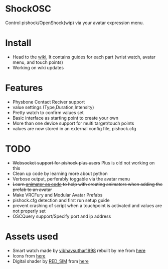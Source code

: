 # ShockOSC
Control pishock/OpenShock(wip) via your avatar expression menu.

# Install
- Head to the [wiki](https://github.com/noideaman/ShockOSC/wiki), It contains guides for each part (wrist watch, avatar menu, and touch points)
- Working on wiki updates

# Features
- Physbone Contact Reciver support
- value settings (Type,Duration,Intensity)
- Pretty watch to confirm values set
- Basic interface as starting point to create your own
- More than one device support for multi target/touch points
- values are now stored in an external config file, pishock.cfg

# TODO
- ~~Websocket support for pishock plus users~~ Plus is old not working on this
- Clean up code by learning more about python
- Verbose output, perferably toggable via the avatar menu
- ~~Learn [animator as code](https://github.com/hai-vr/av3-animator-as-code/tree/driver-copy) to help with creating animators when adding the prefab to an avatar~~
- Make VRCFury and Modular Avatar Prefabs
- pishock.cfg detection and first run setup guide
- prevent crashing of script when a touchpoint is activated and values are not properly set
- OSCQuery support/Specify port and ip address

# Assets used
- Smart watch made by [vibhavsuthar1998](https://www.cgtrader.com/vibhavsuthar1998) rebuilt by me from [here](https://www.cgtrader.com/free-3d-models/industrial/other/smart-watch-1c785218-a560-4d7e-8478-f9de27312be8)
- Icons from [here](https://materialdesignicons.com/)
- Digital shader by [RED_SIM](https://www.patreon.com/red_sim) from [here](https://www.patreon.com/posts/62864361)
